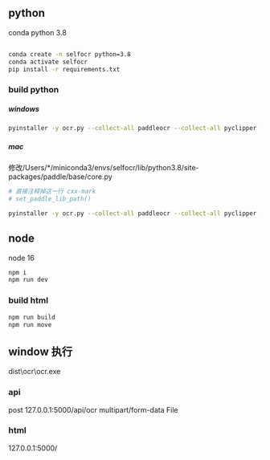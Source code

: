 ## python
conda python 3.8
```bash

conda create -n selfocr python=3.8
conda activate selfocr
pip install -r requirements.txt
```
### build python 
##### windows
```bash
pyinstaller -y ocr.py --collect-all paddleocr --collect-all pyclipper --collect-all imghdr --collect-all skimage --collect-all imgaug --collect-all scipy.io --collect-all lmdb --collect-all paddle
```
##### mac
修改/Users/*/miniconda3/envs/selfocr/lib/python3.8/site-packages/paddle/base/core.py
```python
# 直接注释掉这一行 cxx-mark
# set_paddle_lib_path()
```
```bash
pyinstaller -y ocr.py --collect-all paddleocr --collect-all pyclipper --collect-all imghdr --collect-all skimage --collect-all imgaug --collect-all scipy.io --collect-all lmdb --collect-all paddle
```

## node
node 16
```bash
npm i 
npm run dev
```
### build html
```bash
npm run build
npm run move
```

## window 执行
dist\ocr\ocr.exe

### api
post  127.0.0.1:5000/api/ocr  multipart/form-data  File

### html
127.0.0.1:5000/